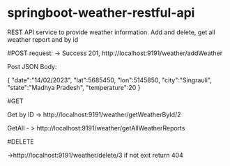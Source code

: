 # springboot-weather-restful-api
REST API service to provide weather information. Add and delete, get all weather report and by id

#POST request: 
-> Success 201, http://localhost:9191/weather/addWeather


Post JSON Body:


{
    "date":"14/02/2023",
    "lat":5685450,
    "lon":5145850,
    "city":"Singrauli",
    "state":"Madhya Pradesh",
    "temperature":20
}


#GET

Get by ID -> http://localhost:9191/weather/getWeatherById/2

GetAll - > http://localhost:9191/weather/getAllWeatherReports

#DELETE

->http://localhost:9191/weather/delete/3 if not exit return 404
